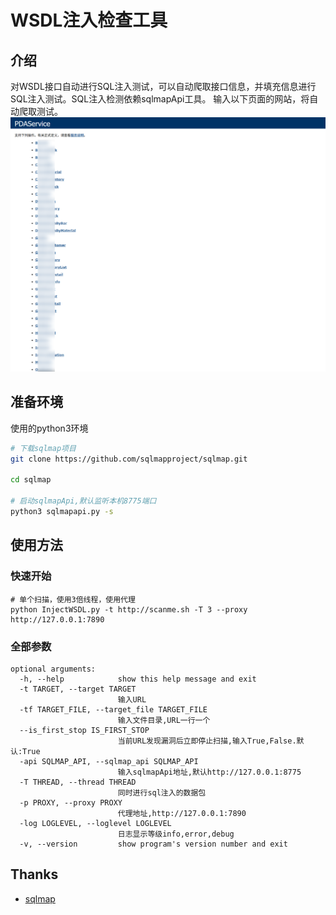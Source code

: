 # WSDL注入检查工具

## 介绍
对WSDL接口自动进行SQL注入测试，可以自动爬取接口信息，并填充信息进行SQL注入测试。SQL注入检测依赖sqlmapApi工具。
输入以下页面的网站，将自动爬取测试。
![img.png](img.png)
## 准备环境
使用的python3环境
```sh
# 下载sqlmap项目
git clone https://github.com/sqlmapproject/sqlmap.git

cd sqlmap

# 启动sqlmapApi,默认监听本机8775端口
python3 sqlmapapi.py -s
```
## 使用方法

### 快速开始
```shell
# 单个扫描，使用3倍线程，使用代理
python InjectWSDL.py -t http://scanme.sh -T 3 --proxy http://127.0.0.1:7890
```
### 全部参数
```shell
optional arguments:
  -h, --help            show this help message and exit
  -t TARGET, --target TARGET
                        输入URL
  -tf TARGET_FILE, --target_file TARGET_FILE
                        输入文件目录,URL一行一个
  --is_first_stop IS_FIRST_STOP
                        当前URL发现漏洞后立即停止扫描,输入True,False.默认:True
  -api SQLMAP_API, --sqlmap_api SQLMAP_API
                        输入sqlmapApi地址,默认http://127.0.0.1:8775
  -T THREAD, --thread THREAD
                        同时进行sql注入的数据包
  -p PROXY, --proxy PROXY
                        代理地址,http://127.0.0.1:7890
  -log LOGLEVEL, --loglevel LOGLEVEL
                        日志显示等级info,error,debug
  -v, --version         show program's version number and exit
```
## Thanks
- [sqlmap](https://github.com/sqlmapproject/sqlmap.git)
